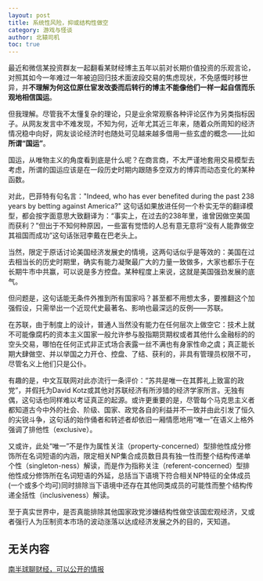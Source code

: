 ```yaml
---
layout: post
title: 系统性风险，抑或结构性做空
category: 游戏与怪谈
author: 北辕司机
toc: true
---
```


最近和微信某投资群友一起翻看某财经博主五年以前对长期价值投资的乐观言论，对照其如今一年难过一年被迫回归技术面波段交易的焦虑现状，不免感慨时移世异，并**不理解为何这位原仕宦发改委而后转行的博主不能像他们一样一起自信而乐观地相信国运**。

但我理解。尽管我不太懂复杂的理论，只是业余常观察各种评论区作为另类指标因子。从网友发言中不难发现，不知为何，近年尤其近三年来，随着众所周知的经济情况稳中向好，网友谈论经济时也随处可见越来越多借用一些玄虚的概念——比如**所谓“国运”**。

国运，从唯物主义的角度看到底是什么呢？在商言商，不太严谨地套用交易模型去考虑，所谓的国运应该是在一段历史时期内跟随多空双方的博弈而动态变化的某种函数。

对此，巴菲特有句名言："Indeed, who has ever benefited during the past 238 years by betting against America?" 这句话如果放进任何一个朴实无华的翻译模型，都会按字面意思大致翻译为：“事实上，在过去的238年里，谁曾因做空美国而获利？”但出于不知何种原因，一些富有觉悟的人总有意无意将“没有人能靠做空其祖国而成功”这句话张冠李戴在巴老头上。

​当然，限定于原话讨论美国经济发展史的情境，这两句话似乎是等效的：美国在过去相当长的历史时期里，确实有能力凝聚最广大的力量一致做多，大家也都乐于在长期牛市中共赢，可以说是多方控盘。某种程度上来说，这就是美国强劲发展的底气。

​但问题是，这句话能无条件外推到所有国家吗？甚至都不用想太多，要推翻这个加强假设，只需举出一个近现代史最著名、影响也最深远的反例——苏联。

在苏联，由于制度上的设计，普通人当然没有能力在任何层次上做空它：技术上就不可能像腐朽的资本主义国家一般允许参与股指期货期权或者其他什么金融标的的空头交易，哪怕在任何正式非正式场合表露一丝不满也有身家性命之虞；真正能长期大肆做空、并以举国之力开仓、控盘、了结、获利的，非具有管理员权限不可，尽管名义上他们只是公仆。

有趣的是，中文互联网对此亦流行一条评价：“苏共是唯一在其葬礼上致富的政党”，并假托为David Kotz或其他对苏联经济有所涉猎的经济学家所言。无独有偶，这句话也同样难以考证真正的起源。或许更重要的是，尽管每个马克思主义者都知道古今中外的社会、阶级、国家、政党各自的利益并不一致并由此引发了恒久的尖锐斗争，这句话的始作俑者和转述者却依旧一厢情愿地用“唯一”在语义上格外强调了排他性（exclusive）。

又或许，此处“唯一”不是作为属性关注（property-concerned）型排他性成分修饰所在名词短语的内涵，限定相关NP集合成员数目具有独一性而整个结构传递单个性（singleton-ness）解读，而是作为指称关注（referent-concerned）型排他性成分修饰所在名词短语的外延，总括当下语境下符合相关NP特征的全体成员(一个或多个均可)同时排除当下语境中还存在其他同类成员的可能性而整个结构传递全括性（inclusiveness）解读。

​至于真实世界中，是否真能排除其他国家政党涉嫌结构性做空该国宏观经济，又或者强行人为压制资本市场的波动涨落以达成经济发展之外的目的，天知道。
## 无关内容

[南半球聊财经，可以公开的情报](https://space.bilibili.com/517986781)